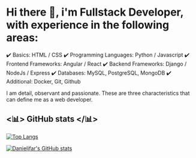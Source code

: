# Hi there 👋, i'm Fullstack Developer, with experience in the following areas:

✔️ Basics: HTML / CSS 
✔️ Programming Languages: Python / Javascript
✔️ Frontend Frameworks: Angular / React
✔️ Backend Frameworks: Django / NodeJs / Express
✔️ Databases: MySQL, PostgreSQL, MongoDB
✔️ Additional: Docker, Git, Github

I am detail, observant and passionate. These are three characteristics that can define me as a web developer.

## <📊> GitHub stats </📊>


[![Top Langs](https://github-readme-stats.vercel.app/api/top-langs/?username=danieljfar&layout=compact&theme=radical)](https://github.com/danieljfar/github-readme-stats)

[![Danieljfar's GitHub stats](https://github-readme-stats.vercel.app/api?username=danieljfar&include_all_commits=true&count_private=true&show_icons=true&theme=radical)](https://github.com/danieljfar/github-readme-stats)
